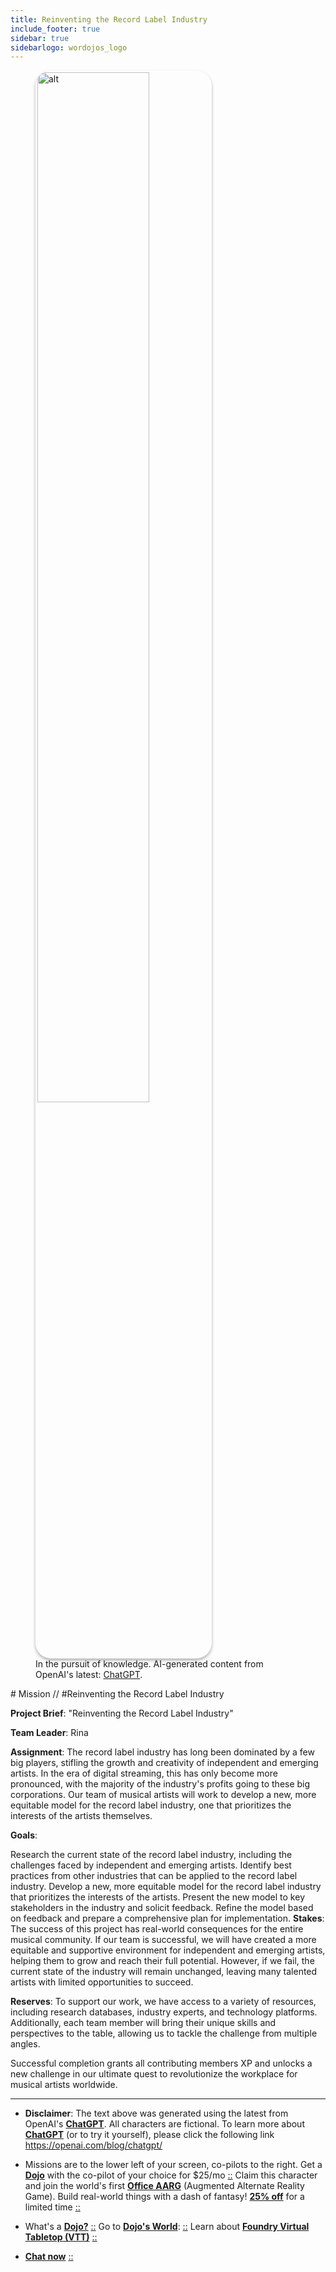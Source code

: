 ```yaml
---
title: Reinventing the Record Label Industry
include_footer: true
sidebar: true
sidebarlogo: wordojos_logo
---
```

<figure>
    <img src='/uploads/mechs/Barista.png' style="width: 65%;height: 65%;padding: 3px; box-shadow: 0 3px 5px rgba(0,0,0,.3);border-radius: 25px;overflow: hidden;border: none;" align="middle"; alt='alt'; alt='student in hoody with laptop';/>
    <figcaption>In the pursuit of knowledge.  AI-generated content from OpenAI's latest: <a href="https://openai.com/blog/chatgpt/" >ChatGPT</a>.</figcaption>
</figure>
# Mission // #Reinventing the Record Label Industry

**Project Brief**: "Reinventing the Record Label Industry"

**Team Leader**: Rina

**Assignment**:
The record label industry has long been dominated by a few big players, stifling the growth and creativity of independent and emerging artists. In the era of digital streaming, this has only become more pronounced, with the majority of the industry's profits going to these big corporations. Our team of musical artists will work to develop a new, more equitable model for the record label industry, one that prioritizes the interests of the artists themselves.

**Goals**:

Research the current state of the record label industry, including the challenges faced by independent and emerging artists.
Identify best practices from other industries that can be applied to the record label industry.
Develop a new, more equitable model for the record label industry that prioritizes the interests of the artists.
Present the new model to key stakeholders in the industry and solicit feedback.
Refine the model based on feedback and prepare a comprehensive plan for implementation.
**Stakes**:
The success of this project has real-world consequences for the entire musical community. If our team is successful, we will have created a more equitable and supportive environment for independent and emerging artists, helping them to grow and reach their full potential. However, if we fail, the current state of the industry will remain unchanged, leaving many talented artists with limited opportunities to succeed.

**Reserves**:
To support our work, we have access to a variety of resources, including research databases, industry experts, and technology platforms. Additionally, each team member will bring their unique skills and perspectives to the table, allowing us to tackle the challenge from multiple angles.

Successful completion grants all contributing members XP and unlocks a new challenge in our ultimate quest to revolutionize the workplace for musical artists worldwide.

---

* **Disclaimer**: The text above was generated using the latest from OpenAI's [**ChatGPT**](https://openai.com/blog/chatgpt/).  All characters are fictional.  To learn more about [**ChatGPT**](https://openai.com/blog/chatgpt/) (or to try it yourself), please click the following link https://openai.com/blog/chatgpt/

* Missions are to the lower left of your screen, co-pilots to the right. Get a [**Dojo**](https://workmates.live/marketplace) with the co-pilot of your choice for $25/mo [::](https://workmates.live/marketplace)  Claim this character and join the world's first [**Office AARG**](https://dojos.world) (Augmented Alternate Reality Game). Build real-world things with a dash of fantasy! [**25% off**](https://blog.workmates.live/deal-on-a-dojo) for a limited time [::](https://blog.workmates.live/deal-on-a-dojo) 

* What's a [**Dojo?**](https://workdojos.com) [::](https://workdojos.com)  Go to [**Dojo's World**](https://dojos.world): [::](https://dojos.world)  Learn about [**Foundry Virtual Tabletop (VTT)**](https://foundryvtt.com) [::](https://foundryvtt.com/)

* [**Chat now**](https://chat.workmates.live/channel/support) [::](https://chat.workmates.live/channel/support)